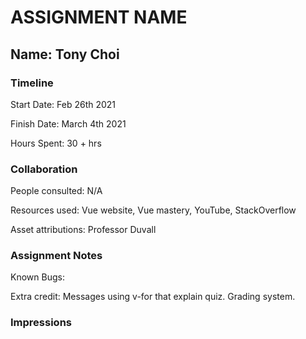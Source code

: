 # ASSIGNMENT NAME

## Name: Tony Choi


### Timeline

Start Date: Feb 26th 2021

Finish Date: March 4th 2021

Hours Spent: 30 + hrs


### Collaboration

People consulted: N/A

Resources used: Vue website, Vue mastery, YouTube, StackOverflow

Asset attributions: Professor Duvall
 

### Assignment Notes

Known Bugs: 

Extra credit: Messages using v-for that explain quiz. Grading system.


### Impressions